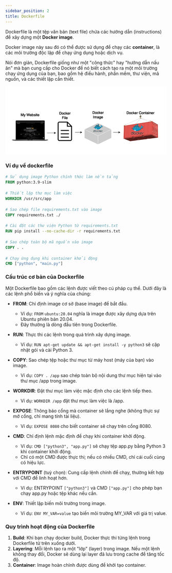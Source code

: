 ```yaml
---
sidebar_position: 2
title: Dockerfile
---
```


Dockerfile là một tệp văn bản (text file) chứa các hướng dẫn (instructions) để xây dựng một **Docker image**.

Docker image này sau đó có thể được sử dụng để chạy các **container**, là các môi trường độc lập để chạy ứng dụng hoặc dịch vụ.

Nói đơn giản, Dockerfile giống như một "công thức" hay "hướng dẫn nấu ăn" mà bạn cung cấp cho Docker để nó biết cách tạo ra một môi trường chạy ứng dụng của bạn, bao gồm hệ điều hành, phần mềm, thư viện, mã nguồn, và các thiết lập cần thiết.

![ex1](../images/ex4.png)

### Ví dụ về dockerfile

```dockerfile
# Sử dụng image Python chính thức làm nền tảng
FROM python:3.9-slim

# Thiết lập thư mục làm việc
WORKDIR /usr/src/app

# Sao chép file requirements.txt vào image
COPY requirements.txt ./

# Cài đặt các thư viện Python từ requirements.txt
RUN pip install --no-cache-dir -r requirements.txt

# Sao chép toàn bộ mã nguồn vào image
COPY . .

# Chạy ứng dụng khi container khởi động
CMD ["python", "main.py"]
```

### Cấu trúc cơ bản của Dockerfile

Một Dockerfile bao gồm các lệnh được viết theo cú pháp cụ thể. Dưới đây là các lệnh phổ biến và ý nghĩa của chúng:

- **FROM**: Chỉ định image cơ sở (base image) để bắt đầu.

  - Ví dụ: `FROM` `ubuntu:20.04` nghĩa là image được xây dựng dựa trên Ubuntu phiên bản 20.04.
  - Đây thường là dòng đầu tiên trong Dockerfile.

- **RUN**: Thực thi các lệnh trong quá trình xây dựng image.

  - Ví dụ: `RUN apt-get update && apt-get install -y python3` sẽ cập nhật gói và cài Python 3.

- **COPY**: Sao chép tệp hoặc thư mục từ máy host (máy của bạn) vào image.

  - Ví dụ: `COPY . /app` sao chép toàn bộ nội dung thư mục hiện tại vào thư mục /app trong image.

- **WORKDIR**: Đặt thư mục làm việc mặc định cho các lệnh tiếp theo.

  - Ví dụ: `WORKDIR /app` đặt thư mục làm việc là /app.

- **EXPOSE**: Thông báo cổng mà container sẽ lắng nghe (không thực sự mở cổng, chỉ mang tính tài liệu).

  - Ví dụ: `EXPOSE 8080` cho biết container sẽ chạy trên cổng 8080.

- **CMD**: Chỉ định lệnh mặc định để chạy khi container khởi động.

  - Ví dụ: `CMD ["python3", "app.py"]` sẽ chạy tệp app.py bằng Python 3 khi container khởi động.
  - Chỉ có một CMD được thực thi; nếu có nhiều CMD, chỉ cái cuối cùng có hiệu lực.

- **ENTRYPOINT** (tuỳ chọn): Cung cấp lệnh chính để chạy, thường kết hợp với CMD để linh hoạt hơn.

  - Ví dụ: ENTRYPOINT `["python3"]` và CMD `["app.py"]` cho phép bạn chạy app.py hoặc tệp khác nếu cần.

- **ENV**: Thiết lập biến môi trường trong image.

  - Ví dụ: `ENV MY_VAR=value` tạo biến môi trường MY_VAR với giá trị value.

### Quy trình hoạt động của Dockerfile

1.  **Build**: Khi bạn chạy docker build, Docker thực thi từng lệnh trong Dockerfile từ trên xuống dưới.
2.  **Layering**: Mỗi lệnh tạo ra một "lớp" (layer) trong image. Nếu một lệnh không thay đổi, Docker sẽ dùng lại layer đã lưu trong cache để tăng tốc độ.
3.  **Container**: Image hoàn chỉnh được dùng để khởi tạo container.
